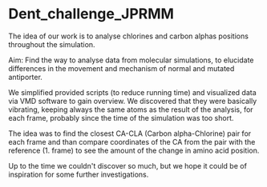# Dent_challenge_JPRMM
The idea of our work is to analyse chlorines and carbon alphas positions throughout the simulation.

Aim: Find the way to analyse data from molecular simulations, to elucidate differences in the movement and mechanism of normal and mutated antiporter.

We simplified provided scripts (to reduce running time) and visualized data via VMD software to gain overview. We discovered that they were basically vibrating, keeping always the same atoms as the result of the analysis, for each frame, probably since the time of the simulation was too short.

The idea was to find the closest CA-CLA (Carbon alpha-Chlorine) pair for each frame and than compare coordinates of the CA from the pair with the reference (1. frame) to see the amount of the change in amino acid position.

Up to the time we couldn't discover so much, but we hope it could be of inspiration for some further investigations.
